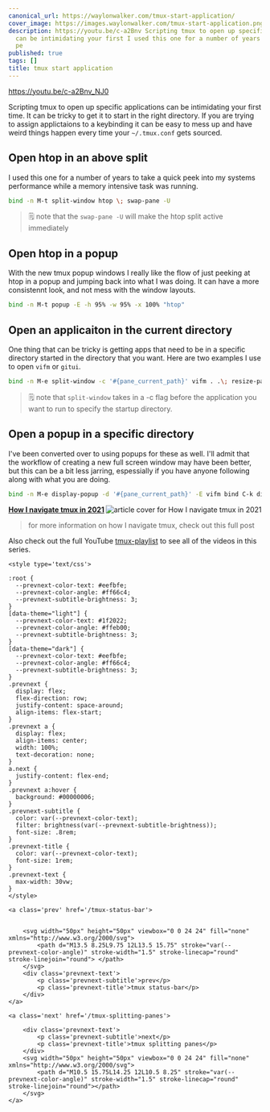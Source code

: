 ```yaml
---
canonical_url: https://waylonwalker.com/tmux-start-application/
cover_image: https://images.waylonwalker.com/tmux-start-application.png
description: https://youtu.be/c-a2Bnv Scripting tmux to open up specific applications
  can be intimidating your first I used this one for a number of years to take a quick
  pe
published: true
tags: []
title: tmux start application
---
```


https://youtu.be/c-a2Bnv_NJ0

Scripting tmux to open up specific applications can be intimidating your first time.  It can be tricky to get it to start in the right directory.  If you are trying to assign applictaions to a keybinding it can be easy to mess up and have weird things happen every time your `~/.tmux.conf` gets sourced.

## Open htop in an above split

I used this one for a number of years to take a quick peek into my systems performance while a memory intensive task was running.

``` bash
bind -n M-t split-window htop \; swap-pane -U
```

> 🗒️ note that the `swap-pane -U` will make the htop split active immediately

## Open htop in a popup

With the new tmux popup windows I really like the flow of just peeking at htop in a popup and jumping back into what I was doing.  It can have a more consistennt look, and not mess with the window layouts.

``` bash
bind -n M-t popup -E -h 95% -w 95% -x 100% "htop"
```

## Open an applicaiton in the current directory

One thing that can be tricky is getting apps that need to be in a specific directory started in the directory that you want. Here are two examples I use to open `vifm` or `gitui`.

``` bash
bind -n M-e split-window -c '#{pane_current_path}' vifm . .\; resize-pane -Z; bind C-k split-window -c '#{pane_current_path}' 'gitui'\; resize-pane -Z;
```

> 🗒️ note that `split-window` takes in a -c flag before the application you
> want to run to specify the startup directory.

## Open a popup in a specific directory

I've been converted over to using popups for these as well.  I'll admit that the workflow of creating a new full screen window may have been better, but this can be a bit less jarring, espessially if you have anyone following along with what you are doing.

``` bash
bind -n M-e display-popup -d '#{pane_current_path}' -E vifm bind C-k display-popup -d '#{pane_current_path}' -E 'gitui'
```


  <div class="onelinelink-wrapper">
      <a class="onelinelink" href="https://waylonwalker.com/tmux-nav-2021/">
          <img style="float: right;" align='right' src="https://images.waylonwalker.com/tmux-nav-2021-og_250x140.png" alt="article cover for 
 How I navigate tmux in 2021
"/>
          <p><strong>
 How I navigate tmux in 2021
</strong></p>
      </a>
  </div>


> for more information on how I navigate tmux, check out this full post


Also check out the full YouTube [tmux-playlist](https://www.youtube.com/playlist?list=PLTRNG6WIHETB4reAxbWza3CZeP9KL6Bkr) to see all of the videos in this series.
<div class='prevnext'>

    <style type='text/css'>

    :root {
      --prevnext-color-text: #eefbfe;
      --prevnext-color-angle: #ff66c4;
      --prevnext-subtitle-brightness: 3;
    }
    [data-theme="light"] {
      --prevnext-color-text: #1f2022;
      --prevnext-color-angle: #ffeb00;
      --prevnext-subtitle-brightness: 3;
    }
    [data-theme="dark"] {
      --prevnext-color-text: #eefbfe;
      --prevnext-color-angle: #ff66c4;
      --prevnext-subtitle-brightness: 3;
    }
    .prevnext {
      display: flex;
      flex-direction: row;
      justify-content: space-around;
      align-items: flex-start;
    }
    .prevnext a {
      display: flex;
      align-items: center;
      width: 100%;
      text-decoration: none;
    }
    a.next {
      justify-content: flex-end;
    }
    .prevnext a:hover {
      background: #00000006;
    }
    .prevnext-subtitle {
      color: var(--prevnext-color-text);
      filter: brightness(var(--prevnext-subtitle-brightness));
      font-size: .8rem;
    }
    .prevnext-title {
      color: var(--prevnext-color-text);
      font-size: 1rem;
    }
    .prevnext-text {
      max-width: 30vw;
    }
    </style>
    
    <a class='prev' href='/tmux-status-bar'>
    

        <svg width="50px" height="50px" viewbox="0 0 24 24" fill="none" xmlns="http://www.w3.org/2000/svg">
            <path d="M13.5 8.25L9.75 12L13.5 15.75" stroke="var(--prevnext-color-angle)" stroke-width="1.5" stroke-linecap="round" stroke-linejoin="round"> </path>
        </svg>
        <div class='prevnext-text'>
            <p class='prevnext-subtitle'>prev</p>
            <p class='prevnext-title'>tmux status-bar</p>
        </div>
    </a>
    
    <a class='next' href='/tmux-splitting-panes'>
    
        <div class='prevnext-text'>
            <p class='prevnext-subtitle'>next</p>
            <p class='prevnext-title'>tmux splitting panes</p>
        </div>
        <svg width="50px" height="50px" viewbox="0 0 24 24" fill="none" xmlns="http://www.w3.org/2000/svg">
            <path d="M10.5 15.75L14.25 12L10.5 8.25" stroke="var(--prevnext-color-angle)" stroke-width="1.5" stroke-linecap="round" stroke-linejoin="round"></path>
        </svg>
    </a>
  </div>